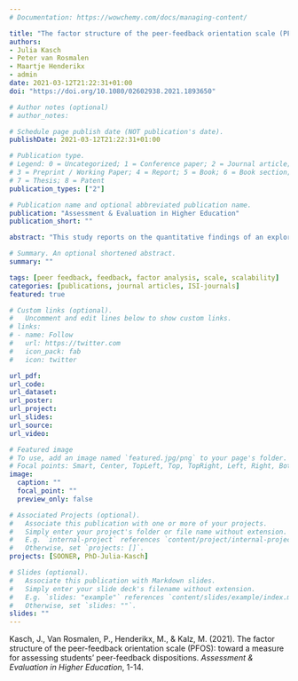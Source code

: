 ```yaml
---
# Documentation: https://wowchemy.com/docs/managing-content/

title: "The factor structure of the peer-feedback orientation scale (PFOS): toward a measure for assessing students’ peer- feedback dispositions"
authors:
- Julia Kasch
- Peter van Rosmalen
- Maartje Henderikx
- admin
date: 2021-03-12T21:22:31+01:00
doi: "https://doi.org/10.1080/02602938.2021.1893650"

# Author notes (optional)
# author_notes:

# Schedule page publish date (NOT publication's date).
publishDate: 2021-03-12T21:22:31+01:00

# Publication type.
# Legend: 0 = Uncategorized; 1 = Conference paper; 2 = Journal article;
# 3 = Preprint / Working Paper; 4 = Report; 5 = Book; 6 = Book section;
# 7 = Thesis; 8 = Patent
publication_types: ["2"]

# Publication name and optional abbreviated publication name.
publication: "Assessment & Evaluation in Higher Education"
publication_short: ""

abstract: "This study reports on the quantitative findings of an exploratory sequen- tial mixed methods study in which the underlying factor structure of students’ peer-feedback orientation (i.e. openness to provide and receive peer-feedback) was investigated. Building on the qualitative findings of a previous study in which the ‘peer-feedback orientation’ concept was introduced, an online survey was developed to collect data among higher education students (N=148). An exploratory factor analysis produced a five-factor solution including the dimensions: accountability, communi- cativeness, utility, self-efficacy and receptivity. The practical value of the results lies in having a measure of students’ peer-feedback orientation that provides teachers and researchers with an instrument for under- standing students’ dispositions toward receiving and providing peer-feedback."

# Summary. An optional shortened abstract.
summary: ""

tags: [peer feedback, feedback, factor analysis, scale, scalability]
categories: [publications, journal articles, ISI-journals]
featured: true

# Custom links (optional).
#   Uncomment and edit lines below to show custom links.
# links:
# - name: Follow
#   url: https://twitter.com
#   icon_pack: fab
#   icon: twitter

url_pdf:
url_code:
url_dataset:
url_poster:
url_project:
url_slides:
url_source:
url_video:

# Featured image
# To use, add an image named `featured.jpg/png` to your page's folder. 
# Focal points: Smart, Center, TopLeft, Top, TopRight, Left, Right, BottomLeft, Bottom, BottomRight.
image:
  caption: ""
  focal_point: ""
  preview_only: false

# Associated Projects (optional).
#   Associate this publication with one or more of your projects.
#   Simply enter your project's folder or file name without extension.
#   E.g. `internal-project` references `content/project/internal-project/index.md`.
#   Otherwise, set `projects: []`.
projects: [SOONER, PhD-Julia-Kasch]

# Slides (optional).
#   Associate this publication with Markdown slides.
#   Simply enter your slide deck's filename without extension.
#   E.g. `slides: "example"` references `content/slides/example/index.md`.
#   Otherwise, set `slides: ""`.
slides: ""
---
```


Kasch, J., Van Rosmalen, P., Henderikx, M., & Kalz, M. (2021). The factor structure of the peer-feedback orientation scale (PFOS): toward a measure for assessing students’ peer-feedback dispositions. *Assessment & Evaluation in Higher Education*, 1-14.